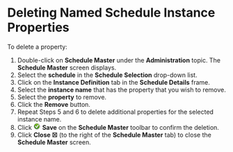 # Deleting Named Schedule Instance Properties

To delete a property:

1. Double-click on **Schedule Master** under the **Administration** topic. The **Schedule Master** screen displays.
2. Select the **schedule** in the **Schedule Selection** drop-down list.
3. Click on the **Instance Definition** tab in the **Schedule Details** frame.
4. Select the **instance name** that has the property that you wish to remove.
5. Select the **property** to remove.
6. Click the **Remove** button.
7. Repeat Steps 5 and 6 to delete additional properties for the selected instance name.
8. Click ![Green circle with white checkmark inside](../../../Resources/Images/EM/EMsave.png "Save icon") **Save** on the **Schedule Master** toolbar to confirm the deletion.
9. Click **Close ☒** (to the right of the **Schedule Master** tab) to close the **Schedule Master** screen.
